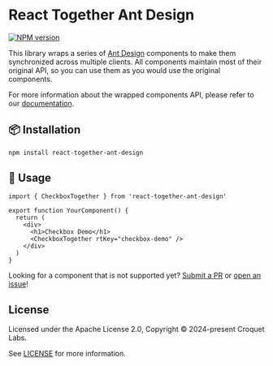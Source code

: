 # React Together Ant Design

[![NPM version][npm-image]][npm-url]

This library wraps a series of [Ant Design](https://ant.design/) components to make them synchronized across multiple clients.
All components maintain most of their original API, so you can use them as you would use the original components.

For more information about the wrapped components API, please refer to our [documentation](https://reacttogether.dev/antdesign/Checkbox).

## 📦 Installation

```bash
npm install react-together-ant-design
```

## 🔨 Usage

```tsx
import { CheckboxTogether } from 'react-together-ant-design'

export function YourComponent() {
  return (
    <div>
      <h1>Checkbox Demo</h1>
      <CheckboxTogether rtKey="checkbox-demo" />
    </div>
  )
}
```

Looking for a component that is not supported yet? [Submit a PR](https://github.com/multisynq/react-together/pulls) or [open an issue](https://github.com/multisynq/react-together/issues/new)!

## License

Licensed under the Apache License 2.0, Copyright © 2024-present Croquet Labs.

See [LICENSE](./LICENSE) for more information.

[npm-image]: https://img.shields.io/npm/v/react-together-ant-design.svg
[npm-url]: https://www.npmjs.com/package/react-together-ant-design
